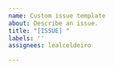 ```yaml
---
name: Custom issue template
about: Describe an issue.
title: "[ISSUE] "
labels: ''
assignees: lealceldeiro

---
```



